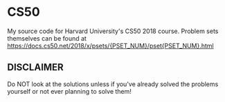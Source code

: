 # CS50
My source code for Harvard University's CS50 2018 course.
Problem sets themselves can be found at https://docs.cs50.net/2018/x/psets/{PSET_NUM}/pset{PSET_NUM}.html
## DISCLAIMER
Do NOT look at the solutions unless if you've already solved the problems yourself or not ever planning to solve them!
